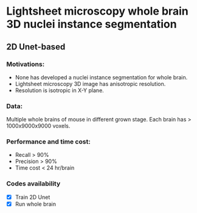 # Lightsheet microscopy whole brain 3D nuclei instance segmentation
## 2D Unet-based

### Motivations:
 - None has developed a nuclei instance segmentation for whole brain.
 - Lightsheet microscopy 3D image has anisotropic resolution.
 - Resolution is isotropic in X-Y plane.

### Data:
Multiple whole brains of mouse in different grown stage. Each brain has > 1000x9000x9000 voxels.

### Performance and time cost:
 - Recall > 90% 
 - Precision > 90%
 - Time cost < 24 hr/brain

### Codes availability
 - [x] Train 2D Unet
 - [x] Run whole brain
